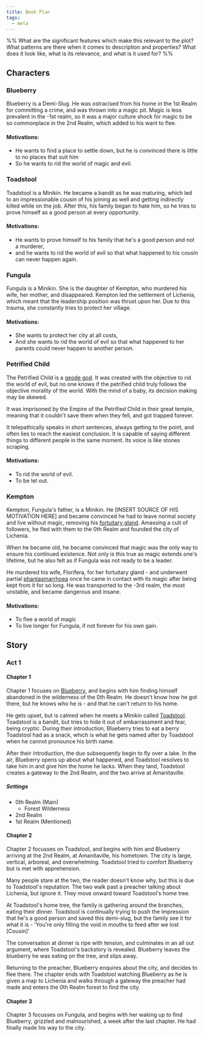 ```yaml
---
title: Book Plan
tags:
  - meta
---
```

%%
What are the significant features which make this relevant to the plot?
What patterns are there when it comes to description and properties?
What does it look like, what is its relevance, and what is it used for?
%%
## Characters
### Blueberry
Blueberry is a Demi-Slug. He was ostracised from his home in the 1st Realm for committing a crime, and was thrown into a magic pit. Magic is less prevalent in the -1st realm, so it was a major culture shock for magic to be so commonplace in the 2nd Realm, which added to his want to flee.
#### Motivations:
- He wants to find a place to settle down, but he is convinced there is little to no places that suit him
- So he wants to rid the world of magic and evil.
### Toadstool
Toadstool is a Minikin. He became a bandit as he was maturing, which led to an impressionable cousin of his joining as well and getting indirectly killed while on the job. After this, his family began to hate him, so he tries to prove himself as a good person at every opportunity.
#### Motivations:
- He wants to prove himself to his family that he's a good person and not a murderer,
- and he wants to rid the world of evil so that what happened to his cousin can never happen again.
### Fungula
Fungula is a Minikin. She is the daughter of Kempton, who murdered his wife, her mother, and disappeared. Kempton led the settlement of Lichenia, which meant that the leadership position was thrust upon her. Due to this trauma, she constantly tries to protect her village.
#### Motivations:
- She wants to protect her city at all costs,
- And she wants to rid the world of evil so that what happened to her parents could never happen to another person.
### Petrified Child
The Petrified Child is a [geode god](phenomena/geode-god.md). It was created with the objective to rid the world of evil, but no one knows if the petrified child truly follows the objective morality of the world. With the mind of a baby, its decision making may be skewed.

It was imprisoned by the Empire of the Petrified Child in their great temple, meaning that it couldn't save them when they fell, and got trapped forever.

It telepathically speaks in short sentences, always getting to the point, and often lies to reach the easiest conclusion. It is capable of saying different things to different people in the same moment. Its voice is like stones scraping.
#### Motivations:
- To rid the world of evil.
- To be let out.
### Kempton
Kempton, Fungula's father, is a Minikin. He \[INSERT SOURCE OF HIS MOTIVATION HERE\] and became convinced he had to leave normal society and live without magic, removing his [fortuitary gland](phenomena/fortuitary-gland.md). Amassing a cult of followers, he fled with them to the 0th Realm and founded the city of Lichenia.

When he became old, he became convinced that magic was the only way to ensure his continued existence. Not only is this true as magic extends one's lifetime, but he also felt as if Fungula was not ready to be a leader.

He murdered his wife, Florifera, for her fortuitary gland - and underwent partial [phantasmarrhoea](phenomena/phantasmarrhoea.md) once he came in contact with its magic after being kept from it for so long. He was transported to the -3rd realm, the most unstable, and became dangerous and insane.
#### Motivations:
- To flee a world of magic
- To live longer for Fungula, if not forever for his own gain.
## Story
### Act 1
#### Chapter 1
Chapter 1 focuses on [Blueberry](characters/blueberry.md), and begins with him finding himself abandoned in the wilderness of the 0th Realm. He doesn't know how he got there, but he knows who he is - and that he can't return to his home.

He gets upset, but is calmed when he meets a Minikin called [Toadstool](characters/toadstool.md). Toadstool is a bandit, but tries to hide it out of embarrassment and fear, being cryptic. During their introduction, Blueberry tries to eat a berry Toadstool had as a snack, which is what he gets named after by Toadstool when he cannot pronounce his birth name.

After their introduction, the duo subsequently begin to fly over a lake. In the air, Blueberry opens up about what happened, and Toadstool resolves to take him in and give him the home he lacks. When they land, Toadstool creates a gateway to the 2nd Realm, and the two arrive at Amanitaville.
##### Settings
- 0th Realm (Main)
	- Forest Wilderness
- 2nd Realm
- 1st Realm (Mentioned)
#### Chapter 2
Chapter 2 focusses on Toadstool, and begins with him and Blueberry arriving at the 2nd Realm, at Amanitaville, his hometown. The city is large, vertical, arboreal, and overwhelming. Toadstool tried to comfort Blueberry but is met with apprehension.

Many people stare at the two, the reader doesn't know why, but this is due to Toadstool's reputation. The two walk past a preacher talking about Lichenia, but ignore it. They move onward toward Toadstool's home tree.

At Toadstool's home tree, the family is gathering around the branches, eating their dinner. Toadstool is continually trying to push the impression that he's a good person and saved this demi-slug, but the family see it for what it is - 'You're only filling the void in mouths to feed after we lost \[Cousin\]'

The conversation at dinner is ripe with tension, and culminates in an all out argument, where Toadstool's backstory is revealed. Blueberry leaves the blueberry he was eating on the tree, and slips away.

Returning to the preacher, Blueberry enquires about the city, and decides to flee there. The chapter ends with Toadstool watching Blueberry as he is given a map to Lichenia and walks through a gateway the preacher had made and enters the 0th Realm forest to find the city.

#### Chapter 3
Chapter 3 focusses on Fungula, and begins with her waking up to find Blueberry, grizzled and malnourished, a week after the last chapter. He had finally made his way to the city.